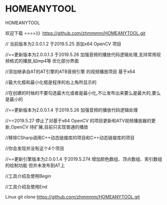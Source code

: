 # HOMEANYTOOL
HOMEANYTOOL

欢迎下载 ====》》https://github.com/zhmmmm/HOMEANYTOOL.git


// 当前版本为2.0.0.1.2  于2019.5.25 添加x64 OpenCV 项目



//==更新版本为2.0.0.1.3  于2019.5.26 加强音频的播放代码逻辑处理,支持常用视频格式的播放,如mp4等 优化部分界面

//添加继承自AT的AT引擎的ATB音频引擎 的视频播放项目 基于x64

//最大化框和最小化框是程序的右上角所显示的

//在创建的时候的不要勾选最大化或者是最小化,不让发布出来要么是最大的,要么是最小的

//==更新版本为2.0.0.1.4  于2019.5.26 加强音频的播放代码逻辑处理

//==2019.5.27 停止了对基于x64 OpenCV 的项目更新和ATV视频播放器的更新,OpenCV 待扩展,目前只实现普通的播放

//移除CSharp调用C++动态链接库的项目和C++动态链接库的项目

//你会发现并没有这个4个项目

//==更新引擎版本为2.0.0.1.4 于2019.5.274 增加颜色数组、顶点数组、索引数组的绘制功能 但并未发布到AT上
















//工具介绍及使用Begin








//工具介绍及使用End

Linux git clone https://github.com/zhmmmm/HOMEANYTOOL.git
